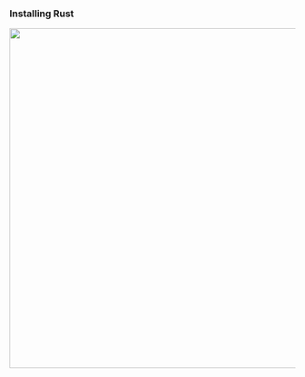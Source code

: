 ### Installing Rust
<a href="https://asciinema.org/a/vJTHG6Dyaa0vQBSmmE8e8zuFG.png?autoplay=1"><img src="https://asciinema.org/a/vJTHG6Dyaa0vQBSmmE8e8zuFG.png" width="600"/></a>
